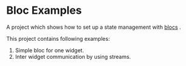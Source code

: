 # Bloc Examples

A project which shows how to set up a state management
with [blocs](https://bloclibrary.dev/#/coreconcepts?id=bloc) .

This project contains following examples:

1. Simple bloc for one widget.
2. Inter widget communication by using streams.
